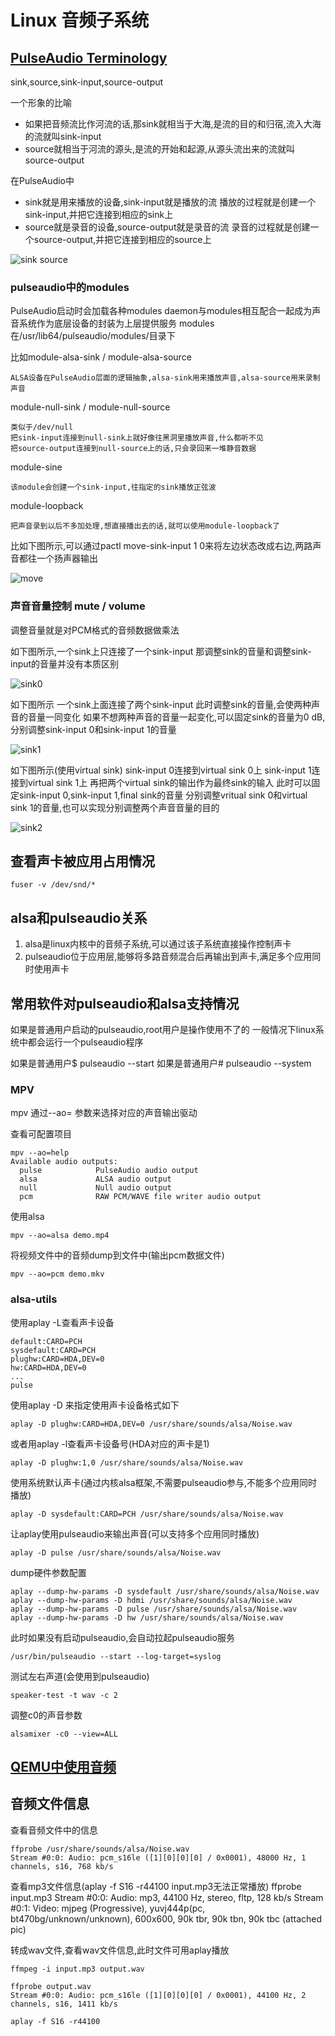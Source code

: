 # Linux 音频子系统

## [PulseAudio Terminology](https://zhuanlan.zhihu.com/p/589527476)

sink,source,sink-input,source-output

一个形象的比喻

- 如果把音频流比作河流的话,那sink就相当于大海,是流的目的和归宿,流入大海的流就叫sink-input
- source就相当于河流的源头,是流的开始和起源,从源头流出来的流就叫source-output

在PulseAudio中

- sink就是用来播放的设备,sink-input就是播放的流
	播放的过程就是创建一个sink-input,并把它连接到相应的sink上
- source就是录音的设备,source-output就是录音的流
	录音的过程就是创建一个source-output,并把它连接到相应的source上

![sink source](./sinksource.png)

### pulseaudio中的modules

PulseAudio启动时会加载各种modules
daemon与modules相互配合一起成为声音系统作为底层设备的封装为上层提供服务
modules在/usr/lib64/pulseaudio/modules/目录下

比如module-alsa-sink / module-alsa-source

	ALSA设备在PulseAudio层面的逻辑抽象,alsa-sink用来播放声音,alsa-source用来录制声音

module-null-sink / module-null-source

	类似于/dev/null
	把sink-input连接到null-sink上就好像往黑洞里播放声音,什么都听不见
	把source-output连接到null-source上的话,只会录回来一堆静音数据

module-sine

	该module会创建一个sink-input,往指定的sink播放正弦波

module-loopback

	把声音录到以后不多加处理,想直接播出去的话,就可以使用module-loopback了

比如下图所示,可以通过pactl move-sink-input 1 0来将左边状态改成右边,两路声音都往一个扬声器输出

![move](./move.png)

### 声音音量控制 mute / volume

调整音量就是对PCM格式的音频数据做乘法

如下图所示,一个sink上只连接了一个sink-input
那调整sink的音量和调整sink-input的音量并没有本质区别

![sink0](./sink0.png)

如下图所示
一个sink上面连接了两个sink-input
此时调整sink的音量,会使两种声音的音量一同变化
如果不想两种声音的音量一起变化,可以固定sink的音量为0 dB,分别调整sink-input 0和sink-input 1的音量

![sink1](./sink1.png)

如下图所示(使用virtual sink)
sink-input 0连接到virtual sink 0上
sink-input 1连接到virtual sink 1上
再把两个virtual sink的输出作为最终sink的输入
此时可以固定sink-input 0,sink-input 1,final sink的音量
分别调整vritual sink 0和virtual sink 1的音量,也可以实现分别调整两个声音音量的目的

![sink2](./sink2.png)

## 查看声卡被应用占用情况

	fuser -v /dev/snd/*

## alsa和pulseaudio关系

1. alsa是linux内核中的音频子系统,可以通过该子系统直接操作控制声卡
2. pulseaudio位于应用层,能够将多路音频混合后再输出到声卡,满足多个应用同时使用声卡

## 常用软件对pulseaudio和alsa支持情况

如果是普通用户启动的pulseaudio,root用户是操作使用不了的
一般情况下linux系统中都会运行一个pulseaudio程序

如果是普通用户$ pulseaudio --start
如果是普通用户# pulseaudio --system

### MPV

mpv 通过--ao= 参数来选择对应的声音输出驱动

查看可配置项目

	mpv --ao=help
	Available audio outputs:
	  pulse            PulseAudio audio output
	  alsa             ALSA audio output
	  null             Null audio output
	  pcm              RAW PCM/WAVE file writer audio output

使用alsa

	mpv --ao=alsa demo.mp4

将视频文件中的音频dump到文件中(输出pcm数据文件)

	mpv --ao=pcm demo.mkv

### alsa-utils

使用aplay -L查看声卡设备

	default:CARD=PCH
	sysdefault:CARD=PCH
	plughw:CARD=HDA,DEV=0
	hw:CARD=HDA,DEV=0
	...
	pulse

使用aplay -D 来指定使用声卡设备格式如下

	aplay -D plughw:CARD=HDA,DEV=0 /usr/share/sounds/alsa/Noise.wav

或者用aplay -l查看声卡设备号(HDA对应的声卡是1)

	aplay -D plughw:1,0 /usr/share/sounds/alsa/Noise.wav

使用系统默认声卡(通过内核alsa框架,不需要pulseaudio参与,不能多个应用同时播放)

	aplay -D sysdefault:CARD=PCH /usr/share/sounds/alsa/Noise.wav

让aplay使用pulseaudio来输出声音(可以支持多个应用同时播放)

	aplay -D pulse /usr/share/sounds/alsa/Noise.wav

dump硬件参数配置

	aplay --dump-hw-params -D sysdefault /usr/share/sounds/alsa/Noise.wav
	aplay --dump-hw-params -D hdmi /usr/share/sounds/alsa/Noise.wav
	aplay --dump-hw-params -D pulse /usr/share/sounds/alsa/Noise.wav
	aplay --dump-hw-params -D hw /usr/share/sounds/alsa/Noise.wav

此时如果没有启动pulseaudio,会自动拉起pulseaudio服务

	/usr/bin/pulseaudio --start --log-target=syslog

测试左右声道(会使用到pulseaudio)

	speaker-test -t wav -c 2

调整c0的声音参数

	alsamixer -c0 --view=ALL

## [QEMU中使用音频](../virtopt/audio.md)

## 音频文件信息

查看音频文件中的信息

	ffprobe /usr/share/sounds/alsa/Noise.wav
	Stream #0:0: Audio: pcm_s16le ([1][0][0][0] / 0x0001), 48000 Hz, 1 channels, s16, 768 kb/s

查看mp3文件信息(aplay -f S16 -r44100 input.mp3无法正常播放)
	ffprobe input.mp3
	Stream #0:0: Audio: mp3, 44100 Hz, stereo, fltp, 128 kb/s
	Stream #0:1: Video: mjpeg (Progressive), yuvj444p(pc, bt470bg/unknown/unknown), 600x600, 90k tbr, 90k tbn, 90k tbc (attached pic)

转成wav文件,查看wav文件信息,此时文件可用aplay播放

	ffmpeg -i input.mp3 output.wav

	ffprobe output.wav
	Stream #0:0: Audio: pcm_s16le ([1][0][0][0] / 0x0001), 44100 Hz, 2 channels, s16, 1411 kb/s

	aplay -f S16 -r44100
